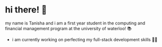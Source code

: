 # hi there! 👋

my name is Tanisha and i am a first year student in the computing and financial management program at the university of waterloo! 📚

- i am currently working on perfecting my full-stack development skills 👩‍💻

<!---
tsthuti/tsthuti is a ✨ special ✨ repository because its `README.md` (this file) appears on your GitHub profile.
You can click the Preview link to take a look at your changes.
--->
